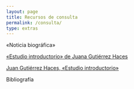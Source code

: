 ```yaml
---
layout: page
title: Recursos de consulta
permalink: /consulta/
type: extras
---
```


«Noticia biográfica»

 <a class="no-underline" href="{{ site.baseurl }}/consulta/JGHestudio09.html">«Estudio introductorio» de Juana Gutiérrez Haces</a>

 <a class="no-underline" href="{{ site.baseurl }}/consulta/JGHestudio09.html">Juan Gutiérrez Haces, «Estudio introductorio» </a>


 Bibliografía

